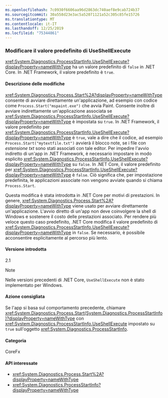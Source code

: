 ```yaml
---
ms.openlocfilehash: 7c0930f6606aa96d2863dc740aef8e9cab724b37
ms.sourcegitcommit: 30a558d23e3ac5a52071121a52c305c85fe15726
ms.translationtype: MT
ms.contentlocale: it-IT
ms.lasthandoff: 12/25/2019
ms.locfileid: "75344861"
---
```

### <a name="change-in-default-value-of-useshellexecute"></a>Modificare il valore predefinito di UseShellExecute

<xref:System.Diagnostics.ProcessStartInfo.UseShellExecute?displayProperty=nameWithType> ha un valore predefinito di `false` in .NET Core. In .NET Framework, il valore predefinito è `true`.

#### <a name="change-description"></a>Descrizione delle modifiche

<xref:System.Diagnostics.Process.Start%2A?displayProperty=nameWithType> consente di avviare direttamente un'applicazione, ad esempio con codice come `Process.Start("mspaint.exe")` che avvia Paint. Consente inoltre di avviare indirettamente un'applicazione associata se <xref:System.Diagnostics.ProcessStartInfo.UseShellExecute?displayProperty=nameWithType> è impostata su `true`. In .NET Framework, il valore predefinito per <xref:System.Diagnostics.ProcessStartInfo.UseShellExecute?displayProperty=nameWithType> è `true`, vale a dire che il codice, ad esempio `Process.Start("mytextfile.txt")` avvierà il blocco note, se i file con *estensione txt* sono stati associati con tale editor. Per impedire l'avvio indiretto di un'app in .NET Framework, è necessario impostare in modo esplicito <xref:System.Diagnostics.ProcessStartInfo.UseShellExecute?displayProperty=nameWithType> su `false`. In .NET Core, il valore predefinito per <xref:System.Diagnostics.ProcessStartInfo.UseShellExecute?displayProperty=nameWithType> è `false`. Ciò significa che, per impostazione predefinita, le applicazioni associate non vengono avviate quando si chiama `Process.Start`.

Questa modifica è stata introdotta in .NET Core per motivi di prestazioni. In genere, <xref:System.Diagnostics.Process.Start%2A?displayProperty=nameWithType> viene usato per avviare direttamente un'applicazione. L'avvio diretto di un'app non deve coinvolgere la shell di Windows e sostenere il costo delle prestazioni associato. Per rendere più veloce questo caso predefinito, .NET Core modifica il valore predefinito di <xref:System.Diagnostics.ProcessStartInfo.UseShellExecute?displayProperty=nameWithType> in `false`. Se necessario, è possibile acconsentire esplicitamente al percorso più lento.

#### <a name="version-introduced"></a>Versione introdotta

2.1

> [!NOTE]
> Nelle versioni precedenti di .NET Core, `UseShellExecute` non è stato implementato per Windows.

#### <a name="recommended-action"></a>Azione consigliata

Se l'app si basa sul comportamento precedente, chiamare <xref:System.Diagnostics.Process.Start(System.Diagnostics.ProcessStartInfo)?displayProperty=nameWithType> con <xref:System.Diagnostics.ProcessStartInfo.UseShellExecute> impostato su `true` sull'oggetto <xref:System.Diagnostics.ProcessStartInfo>.

#### <a name="category"></a>Categoria

CoreFx

#### <a name="affected-apis"></a>API interessate

- <xref:System.Diagnostics.Process.Start%2A?displayProperty=nameWithType>
- <xref:System.Diagnostics.ProcessStartInfo?displayProperty=nameWithType>

<!--

### Affected APIs

- `Overload:System.Diagnostics.Process.Start`
- `M:System.Diagnostics.ProcessStartInfo`

-->
